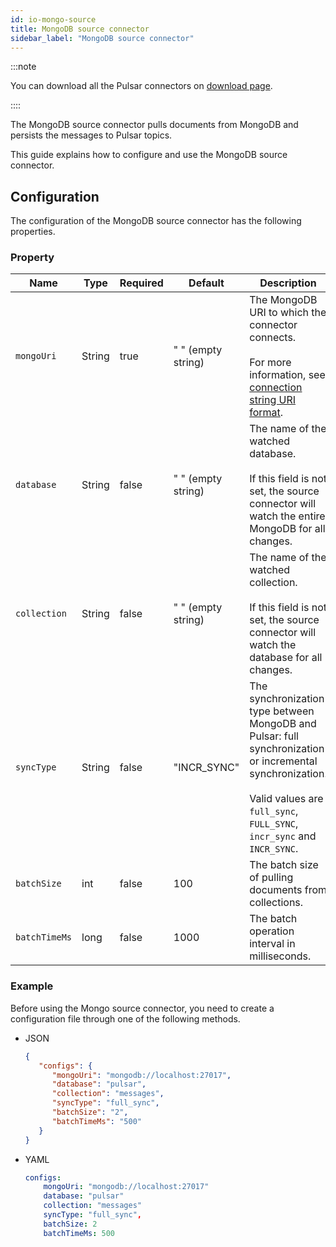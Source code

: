 ```yaml
---
id: io-mongo-source
title: MongoDB source connector
sidebar_label: "MongoDB source connector"
---
```


:::note

You can download all the Pulsar connectors on [download page](pathname:///download).

::::

The MongoDB source connector pulls documents from MongoDB and persists the messages to Pulsar topics.

This guide explains how to configure and use the MongoDB source connector.

## Configuration

The configuration of the MongoDB source connector has the following properties.

### Property

| Name          | Type   | Required | Default            | Description                                                                                                                                                                                    |
|---------------|--------|----------|--------------------|------------------------------------------------------------------------------------------------------------------------------------------------------------------------------------------------|
| `mongoUri`    | String | true     | " " (empty string) | The MongoDB URI to which the connector connects. <br /><br />For more information, see [connection string URI format](https://docs.mongodb.com/manual/reference/connection-string/).           |
| `database`    | String | false    | " " (empty string) | The name of the watched database. <br /><br />If this field is not set, the source connector will watch the entire MongoDB for all changes.                                                    |
| `collection`  | String | false    | " " (empty string) | The name of the watched collection. <br /><br />If this field is not set, the source connector will watch the database for all changes.                                                        |
| `syncType`    | String | false    | "INCR_SYNC"        | The synchronization type between MongoDB and Pulsar: full synchronization or incremental synchronization. <br /><br /> Valid values are `full_sync`, `FULL_SYNC`, `incr_sync` and `INCR_SYNC`. |
| `batchSize`   | int    | false    | 100                | The batch size of pulling documents from collections.                                                                                                                                          |
| `batchTimeMs` | long   | false    | 1000               | The batch operation interval in milliseconds.                                                                                                                                                  |

### Example

Before using the Mongo source connector, you need to create a configuration file through one of the following methods.

* JSON

  ```json
  {
     "configs": {
        "mongoUri": "mongodb://localhost:27017",
        "database": "pulsar",
        "collection": "messages",
        "syncType": "full_sync",
        "batchSize": "2",
        "batchTimeMs": "500"
     }
  }
  ```

* YAML

  ```yaml
  configs:
      mongoUri: "mongodb://localhost:27017"
      database: "pulsar"
      collection: "messages"
      syncType: "full_sync",
      batchSize: 2
      batchTimeMs: 500
  ```
